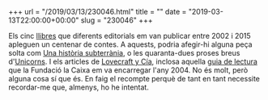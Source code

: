 +++
url = "/2019/03/13/230046.html"
title = ""
date = "2019-03-13T22:00:00+00:00"
slug = "230046"
+++

Els cinc [llibres](https://carlesbellver.net/llibres/) que diferents editorials em van publicar entre 2002 i 2015 apleguen un centenar de contes. A aquests, podria afegir-hi alguna peça solta com [Una història subterrània](https://carlesbellver.net/contes/unahistoriasubterrania.html), o les quaranta-dues proses breus d'[Unicorns](https://carlesbellver.net/contes/unicorns). I els articles de [Lovecraft y Cía](https://carlesbellver.net/llibres/lovecraftycia/), inclosa aquella [guia de lectura](https://carlesbellver.net/_guialovecraft) que la Fundació la Caixa em va encarregar l'any 2004. No és molt, però alguna cosa sí que és. En faig el recompte perquè de tant en tant necessite recordar-me que, almenys, ho he intentat.


